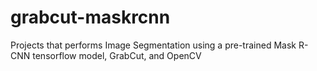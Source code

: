 # grabcut-maskrcnn

Projects that performs Image Segmentation using a pre-trained Mask R-CNN tensorflow model, GrabCut, and OpenCV

